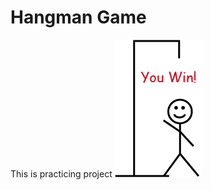 # Hangman Game
This is practicing project
![Image](https://github.com/AfshinSharifi/Hangman/blob/master/Images/winner.png)
